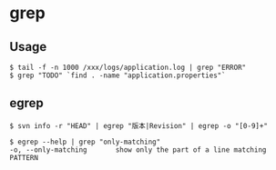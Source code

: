 # grep

## Usage

    $ tail -f -n 1000 /xxx/logs/application.log | grep "ERROR"
    $ grep "TODO" `find . -name "application.properties"`

## egrep

    $ svn info -r "HEAD" | egrep "版本|Revision" | egrep -o "[0-9]+"

    $ egrep --help | grep "only-matching"
    -o, --only-matching       show only the part of a line matching PATTERN

